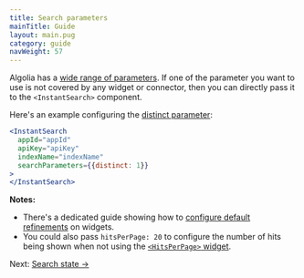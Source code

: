```yaml
---
title: Search parameters
mainTitle: Guide
layout: main.pug
category: guide
navWeight: 57
---
```


Algolia has a [wide range of parameters](https://www.algolia.com/doc/api-client/javascript/search#search-parameters). If one of the parameter you want to use is not covered by any widget or connector, then you can directly pass it to the `<InstantSearch>` component.

Here's an example configuring the [distinct parameter](https://www.algolia.com/doc/api-client/javascript/parameters#distinct):

```jsx
<InstantSearch
  appId="appId"
  apiKey="apiKey"
  indexName="indexName"
  searchParameters={{distinct: 1}}
>
</InstantSearch>
```

**Notes:**
* There's a dedicated guide showing how to [configure default refinements](guide/Default_refinements.html) on widgets.
* You could also pass `hitsPerPage: 20` to configure the number of hits being shown when not using
the [`<HitsPerPage>` widget](widgets/HitsPerPage.html).

<div class="guide-nav">
Next: <a href="guide/Search_state.html">Search state →</a>
</div>
